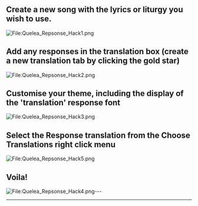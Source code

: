 ## Create a new song with the lyrics or liturgy you wish to use.

![<File:Quelea_Repsonse_Hack1.png>](Quelea_Repsonse_Hack1.png
"File:Quelea_Repsonse_Hack1.png")

## Add any responses in the translation box (create a new translation tab by clicking the gold star)

![<File:Quelea_Repsonse_Hack2.png>](Quelea_Repsonse_Hack2.png
"File:Quelea_Repsonse_Hack2.png")

## Customise your theme, including the display of the 'translation' response font

![<File:Quelea_Repsonse_Hack3.png>](Quelea_Repsonse_Hack3.png
"File:Quelea_Repsonse_Hack3.png")

## Select the Response translation from the Choose Translations right click menu

![<File:Quelea_Repsonse_Hack5.png>](Quelea_Repsonse_Hack5.png
"File:Quelea_Repsonse_Hack5.png")

## Voila\!

![<File:Quelea_Repsonse_Hack4.png>](Quelea_Repsonse_Hack4.png
"File:Quelea_Repsonse_Hack4.png")---

---
